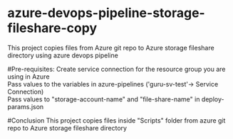 # azure-devops-pipeline-storage-fileshare-copy
This project copies files from Azure git repo to Azure storage fileshare directory using azure devops pipeline </br>

#Pre-requisites:
Create service connection for the resource group you are using in Azure </br>
Pass values to the variables in azure-pipelines ('guru-sv-test'-> Service Connection) </br>
Pass values to "storage-account-name" and "file-share-name" in deploy-params.json </br>

#Conclusion
This project copies files inside "Scripts" folder from azure git repo to Azure storage fileshare directory